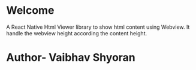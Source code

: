 # Welcome
A React Native Html Viewer library to show html content using Webview.
It handle the webview height according the content height.



# Author- Vaibhav Shyoran